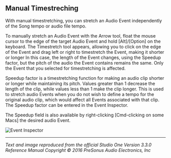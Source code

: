 ## Manual Timestreching
With manual timestretching, you can stretch an Audio Event independently of the Song tempo or audio file tempo.

To manually stretch an Audio Event with the Arrow tool, float the mouse cursor to the edge of the target Audio Event and hold [Alt]/[Option] on the keyboard. The Timestretch tool appears, allowing you to click on the edge of the Event and drag left or right to timestretch the Event, making it shorter or longer In this case, the length of the Event changes, using the Speedup factor, but the pitch of the audio the Event contains remains the same. Only the Event that you selected for timestretching is affected.

Speedup factor is a timestretching function for making an audio clip shorter or longer while maintaining its pitch. Values greater than 1 decrease the length of the clip, while values less than 1 make the clip longer. This is used to stretch audio Events when you do not wish to define a tempo for the original audio clip, which would affect all Events associated with that clip. The Speedup factor can be entered in the Event Inspector.

The Speedup field is also available by right-clicking [Cmd-clicking on some Macs] the desired audio Event.

![Event Inspector](Images/audio-event-inspector.png)

---

*Text and image reproduced from the official Studio One Version 3.3.0 Reference Manual*
*Copyright © 2016 PreSonus Audio Electronics, Inc*
